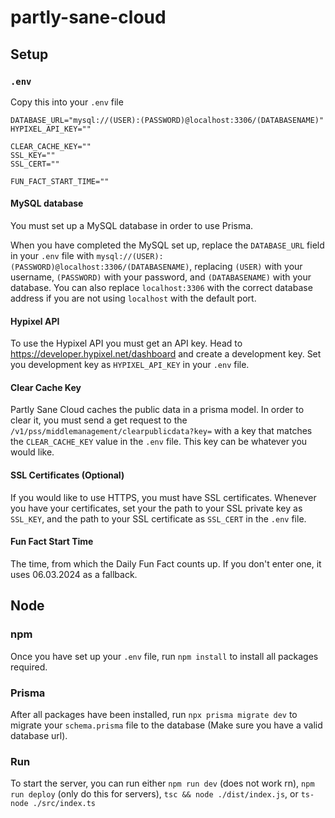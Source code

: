 # partly-sane-cloud

<!-- Jan made me do this -->

## Setup 

### ``.env``
Copy this into your ``.env`` file

```
DATABASE_URL="mysql://(USER):(PASSWORD)@localhost:3306/(DATABASENAME)"
HYPIXEL_API_KEY=""

CLEAR_CACHE_KEY=""
SSL_KEY=""
SSL_CERT=""

FUN_FACT_START_TIME=""
```


#### MySQL database

You must set up a MySQL database in order to use Prisma. <!-- Honestly I am not qualified to talk about this -->

When you have completed the MySQL set up, replace the ``DATABASE_URL`` field in your ``.env`` file with ``mysql://(USER):(PASSWORD)@localhost:3306/(DATABASENAME)``, replacing ``(USER)`` with your username, ``(PASSWORD)`` with your password, and ``(DATABASENAME)`` with your database. You can also replace ``localhost:3306`` with the correct database address if you are not using ``localhost`` with the default port.

#### Hypixel API

To use the Hypixel API you must get an API key. Head to https://developer.hypixel.net/dashboard and create a development key. Set you development key as ``HYPIXEL_API_KEY`` in your ``.env`` file.

#### Clear Cache Key

Partly Sane Cloud caches the public data in a prisma model. In order to clear it, you must send a get request to the ``/v1/pss/middlemanagement/clearpublicdata?key=`` with a key that matches the ``CLEAR_CACHE_KEY`` value in the ``.env`` file. This key can be whatever you would like.


#### SSL Certificates (Optional)

If you would like to use HTTPS, you must have SSL certificates. Whenever you have your certificates, set your the path to your SSL private key as ``SSL_KEY``, and the path to your SSL certificate as ``SSL_CERT`` in the ``.env`` file.

#### Fun Fact Start Time

The time, from which the Daily Fun Fact counts up. If you don't enter one, it uses 06.03.2024 as a fallback.

## Node

### npm

Once you have set up your ``.env`` file, run ``npm install`` to install all packages required.

### Prisma

After all packages have been installed, run ``npx prisma migrate dev`` to migrate your ``schema.prisma`` file to the database (Make sure you have a valid database url).

### Run

To start the server, you can run either ``npm run dev`` (does not work rn), ``npm run deploy`` (only do this for servers), ``tsc && node ./dist/index.js``, or ``ts-node ./src/index.ts``

